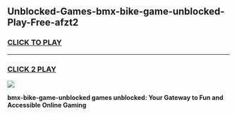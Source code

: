 
## Unblocked-Games-bmx-bike-game-unblocked-Play-Free-afzt2
<h3>
<a href="https://premium76.site?title=bmx-bike-game-unblocked&ref=20A">CLICK TO PLAY</a></h3>
<hr>

<h3>
<a href="https://premium76.site?title=bmx-bike-game-unblocked&ref=20A">CLICK 2 PLAY</a>
  
</h3>

<a href="https://premium76.site?title=bmx-bike-game-unblocked&ref=20A"><img src="https://clearcache.store/games.png"></a>


**bmx-bike-game-unblocked games unblocked: Your Gateway to Fun and Accessible Online Gaming**
